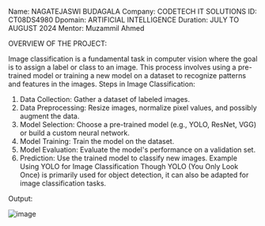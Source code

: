 Name: NAGATEJASWI BUDAGALA
Company: CODETECH IT SOLUTIONS
ID: CT08DS4980
Dpomain: ARTIFICIAL INTELLIGENCE
Duration: JULY TO AUGUST 2024
Mentor: Muzammil Ahmed

OVERVIEW OF THE PROJECT:

Image classification is a fundamental task in computer vision where the goal is to assign a label or class to an image. This process involves using a pre-trained model or training a new model on a dataset to recognize patterns and features in the images.
Steps in Image Classification:
1.	Data Collection: Gather a dataset of labeled images.
2.	Data Preprocessing: Resize images, normalize pixel values, and possibly augment the data.
3.	Model Selection: Choose a pre-trained model (e.g., YOLO, ResNet, VGG) or build a custom neural network.
4.	Model Training: Train the model on the dataset.
5.	Model Evaluation: Evaluate the model's performance on a validation set.
6.	Prediction: Use the trained model to classify new images.
Example Using YOLO for Image Classification
Though YOLO (You Only Look Once) is primarily used for object detection, it can also be adapted for image classification tasks.

Output: 

 ![image](https://github.com/user-attachments/assets/e8123c2f-03a5-4d9a-89cf-61fe899c70b2)

